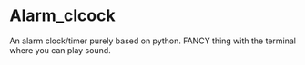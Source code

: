# Alarm_clcock

An alarm clock/timer purely based on python. 
FANCY thing with the terminal where you can play sound.
